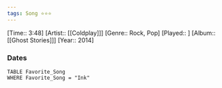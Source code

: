 ```yaml
---
tags: Song ⭐⭐⭐ 
---
```

[Time:: 3:48]
[Artist:: [[Coldplay]]]
[Genre:: Rock, Pop]
[Played:: ]
[Album:: [[Ghost Stories]]]
[Year:: 2014]
### Dates
````dataview
TABLE Favorite_Song
WHERE Favorite_Song = "Ink"
````
